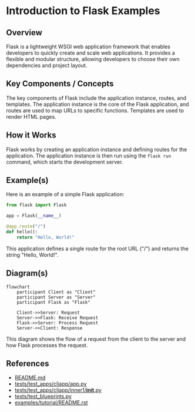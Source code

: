 # Introduction to Flask Examples
## Overview
Flask is a lightweight WSGI web application framework that enables developers to quickly create and scale web applications. It provides a flexible and modular structure, allowing developers to choose their own dependencies and project layout.

## Key Components / Concepts
The key components of Flask include the application instance, routes, and templates. The application instance is the core of the Flask application, and routes are used to map URLs to specific functions. Templates are used to render HTML pages.

## How it Works
Flask works by creating an application instance and defining routes for the application. The application instance is then run using the `flask run` command, which starts the development server.

## Example(s)
Here is an example of a simple Flask application:
```python
from flask import Flask

app = Flask(__name__)

@app.route("/")
def hello():
    return "Hello, World!"
```
This application defines a single route for the root URL ("/") and returns the string "Hello, World!".

## Diagram(s)
```mermaid
flowchart
    participant Client as "Client"
    participant Server as "Server"
    participant Flask as "Flask"
    
    Client->>Server: Request
    Server->>Flask: Receive Request
    Flask->>Server: Process Request
    Server->>Client: Response
```
This diagram shows the flow of a request from the client to the server and how Flask processes the request.

## References
* [README.md](README.md)
* [tests/test_apps/cliapp/app.py](tests/test_apps/cliapp/app.py)
* [tests/test_apps/cliapp/inner1/__init__.py](tests/test_apps/cliapp/inner1/__init__.py)
* [tests/test_blueprints.py](tests/test_blueprints.py)
* [examples/tutorial/README.rst](examples/tutorial/README.rst)
